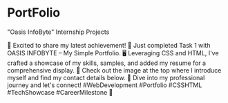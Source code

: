 # PortFolio
"Oasis InfoByte" Internship Projects


🌟 Excited to share my latest achievement! 🚀 Just completed Task 1 with OASIS INFOBYTE – My Simple Portfolio. 🖥 Leveraging CSS and HTML, I've crafted a showcase of my skills, samples, and added my resume for a comprehensive display. 📄 Check out the image at the top where I introduce myself and find my contact details below. 📌 Dive into my professional journey and let's connect! #WebDevelopment #Portfolio #CSSHTML #TechShowcase #CareerMilestone 🚀
